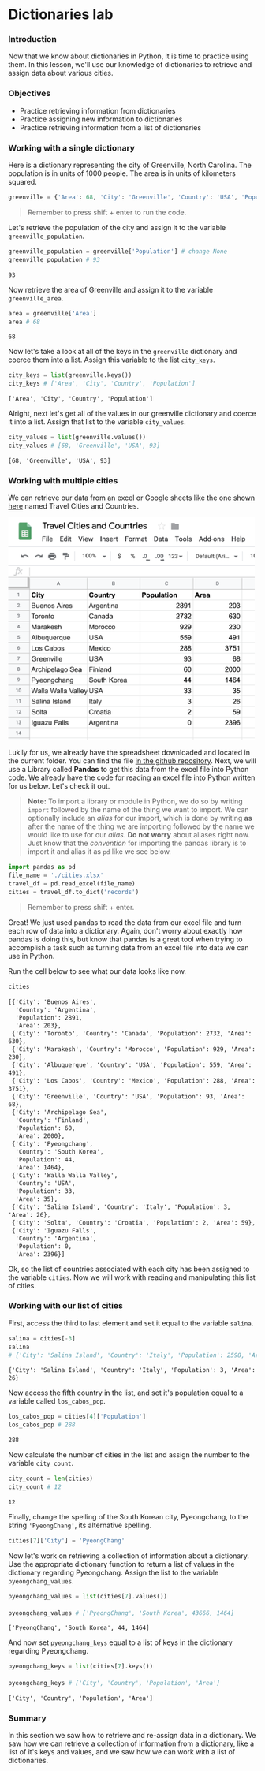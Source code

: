 
# Dictionaries lab

### Introduction

Now that we know about dictionaries in Python, it is time to practice using them. In this lesson, we'll use our knowledge of dictionaries to retrieve and assign data about various cities.

### Objectives

* Practice retrieving information from dictionaries
* Practice assigning new information to dictionaries
* Practice retrieving information from a list of dictionaries

### Working with a single dictionary

Here is a dictionary representing the city of Greenville, North Carolina.  The population is in units of 1000 people. The area is in units of kilometers squared.


```python
greenville = {'Area': 68, 'City': 'Greenville', 'Country': 'USA', 'Population': 93}
```

> Remember to press shift + enter to run the code.

Let's retrieve the population of the city and assign it to the variable `greenville_population`.


```python
greenville_population = greenville['Population'] # change None
greenville_population # 93
```




    93



Now retrieve the area of Greenville and assign it to the variable `greenville_area`.


```python
area = greenville['Area']
area # 68
```




    68



Now let's take a look at all of the keys in the `greenville` dictionary and coerce them into a list.  Assign this variable to the list `city_keys`.


```python
city_keys = list(greenville.keys())
city_keys # ['Area', 'City', 'Country', 'Population']
```




    ['Area', 'City', 'Country', 'Population']



Alright, next let's get all of the values in our greenville dictionary and coerce it into a list.  Assign that list to the variable `city_values`.


```python
city_values = list(greenville.values())
city_values # [68, 'Greenville', 'USA', 93]
```




    [68, 'Greenville', 'USA', 93]



### Working with multiple cities

We can retrieve our data from an excel or Google sheets like the one [shown here](https://docs.google.com/spreadsheets/d/1kv8z2lZ3NLWbJcdE6ysd40BZLresdl5W6mWrtIunMn4/edit?usp=sharing) named Travel Cities and Countries.

<img src="./countries-cities.png" width="500">

Lukily for us, we already have the spreadsheet downloaded and located in the current folder.  You can find the file [in the github repository](https://github.com/learn-co-curriculum/python-dictionaries-lab/tree/solution). Next, we will use a Library called **Pandas** to get this data from the excel file into Python code. We already have the code for reading an excel file into Python written for us below. Let's check it out.

> **Note:** To import a library or module in Python, we do so by writing `import` followed by the name of the thing we want to import. We can optionally include an *alias* for our import, which is done by writing **as** after the name of the thing we are importing followed by the name we would like to use for our *alias*. **Do not worry** about aliases right now. Just know that the *convention* for importing the pandas library is to import it and alias it as `pd` like we see below. 


```python
import pandas as pd
file_name = './cities.xlsx'
travel_df = pd.read_excel(file_name)
cities = travel_df.to_dict('records')
```

> Remember to press shift + enter.

Great! We just used pandas to read the data from our excel file and turn each row of data into a dictionary. Again, don't worry about exactly how pandas is doing this, but know that pandas is a great tool when trying to accomplish a task such as turning data from an excel file into data we can use in Python.

Run the cell below to see what our data looks like now.


```python
cities
```




    [{'City': 'Buenos Aires',
      'Country': 'Argentina',
      'Population': 2891,
      'Area': 203},
     {'City': 'Toronto', 'Country': 'Canada', 'Population': 2732, 'Area': 630},
     {'City': 'Marakesh', 'Country': 'Morocco', 'Population': 929, 'Area': 230},
     {'City': 'Albuquerque', 'Country': 'USA', 'Population': 559, 'Area': 491},
     {'City': 'Los Cabos', 'Country': 'Mexico', 'Population': 288, 'Area': 3751},
     {'City': 'Greenville', 'Country': 'USA', 'Population': 93, 'Area': 68},
     {'City': 'Archipelago Sea',
      'Country': 'Finland',
      'Population': 60,
      'Area': 2000},
     {'City': 'Pyeongchang',
      'Country': 'South Korea',
      'Population': 44,
      'Area': 1464},
     {'City': 'Walla Walla Valley',
      'Country': 'USA',
      'Population': 33,
      'Area': 35},
     {'City': 'Salina Island', 'Country': 'Italy', 'Population': 3, 'Area': 26},
     {'City': 'Solta', 'Country': 'Croatia', 'Population': 2, 'Area': 59},
     {'City': 'Iguazu Falls',
      'Country': 'Argentina',
      'Population': 0,
      'Area': 2396}]



Ok, so the list of countries associated with each city has been assigned to the variable `cities`.  Now we will work with reading and manipulating this list of cities.

### Working with our list of cities

First, access the third to last element and set it equal to the variable `salina`.


```python
salina = cities[-3] 
salina
# {'City': 'Salina Island', 'Country': 'Italy', 'Population': 2598, 'Area': 26}
```




    {'City': 'Salina Island', 'Country': 'Italy', 'Population': 3, 'Area': 26}



Now access the fifth country in the list, and set it's population equal to a variable called `los_cabos_pop`.


```python
los_cabos_pop = cities[4]['Population']
los_cabos_pop # 288
```




    288



Now calculate the number of cities in the list and assign the number to the variable `city_count`.


```python
city_count = len(cities)
city_count # 12
```




    12



Finally, change the spelling of the South Korean city, Pyeongchang, to the string `'PyeongChang'`, its alternative spelling.


```python
cities[7]['City'] = 'PyeongChang'
```

Now let's work on retrieving a collection of information about a dictionary.  Use the appropriate dictionary function to return a list of values in the dictionary regarding Pyeongchang.   Assign the list to the variable `pyeongchang_values`.


```python
pyeongchang_values = list(cities[7].values())

pyeongchang_values # ['PyeongChang', 'South Korea', 43666, 1464]
```




    ['PyeongChang', 'South Korea', 44, 1464]



And now set `pyeongchang_keys` equal to a list of keys in the dictionary regarding Pyeongchang.


```python
pyeongchang_keys = list(cities[7].keys())

pyeongchang_keys # ['City', 'Country', 'Population', 'Area']
```




    ['City', 'Country', 'Population', 'Area']



### Summary

In this section we saw how to retrieve and re-assign data in a dictionary.  We saw how we can retrieve a collection of information from a dictionary, like a list of it's keys and values, and we saw how we can work with a list of dictionaries.
